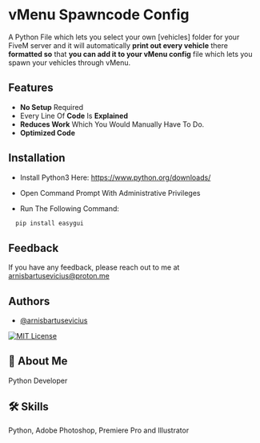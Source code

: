 
# vMenu Spawncode Config

A Python File which lets you select your own [vehicles] folder for your FiveM server and it will automatically **print out every vehicle** there **formatted so** that **you can add it to your vMenu config** file which lets you spawn your vehicles through vMenu.
## Features

- **No Setup** Required
- Every Line Of **Code** Is **Explained**
- **Reduces Work** Which You Would Manually Have To Do.
- **Optimized Code**
## Installation

- Install Python3 Here: https://www.python.org/downloads/

- Open Command Prompt With Administrative Privileges

- Run The Following Command:

```bash
  pip install easygui
```
## Feedback

If you have any feedback, please reach out to me at arnisbartusevicius@proton.me


## Authors

- [@arnisbartusevicius](https://github.com/arnisbartusevicius)

[![MIT License](https://img.shields.io/badge/License-MIT-green.svg)](https://choosealicense.com/licenses/mit/)


## 🚀 About Me
Python Developer


## 🛠 Skills
Python, Adobe Photoshop, Premiere Pro and Illustrator

